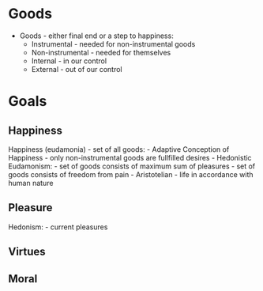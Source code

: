 # Goods

- Goods - either final end or a step to happiness:
    - Instrumental - needed for non-instrumental goods
    - Non-instrumental - needed for themselves
    - Internal - in our control
    - External - out of our control

# Goals

## Happiness

Happiness (eudamonia) - set of all goods:
    - Adaptive Conception of Happiness - only non-instrumental goods are fullfilled desires
    - Hedonistic Eudamonism:
        - set of goods consists of maximum sum of pleasures
        - set of goods consists of freedom from pain
    - Aristotelian - life in accordance with human nature

## Pleasure

Hedonism:
    - current pleasures

## Virtues

## Moral